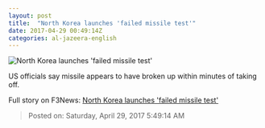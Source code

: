 ```yaml
---
layout: post
title:  "North Korea launches 'failed missile test'"
date: 2017-04-29 00:49:14Z
categories: al-jazeera-english
---
```


![North Korea launches 'failed missile test'](http://www.aljazeera.com/mritems/Images/2017/4/26/57228f4951f843dd9cd400ad89ab89ca_18.jpg)

US officials say missile appears to have broken up within minutes of taking off.


Full story on F3News: [North Korea launches 'failed missile test'](http://www.f3nws.com/n/HCqPvC)

> Posted on: Saturday, April 29, 2017 5:49:14 AM
